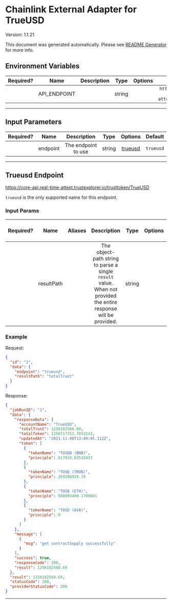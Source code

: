 # Chainlink External Adapter for TrueUSD

Version: 1.1.21

This document was generated automatically. Please see [README Generator](../../scripts#readme-generator) for more info.

## Environment Variables

| Required? |     Name     | Description |  Type  | Options |                       Default                        |
| :-------: | :----------: | :---------: | :----: | :-----: | :--------------------------------------------------: |
|           | API_ENDPOINT |             | string |         | `https://core-api.real-time-attest.trustexplorer.io` |

---

## Input Parameters

| Required? |   Name   |     Description     |  Type  |           Options            |  Default  |
| :-------: | :------: | :-----------------: | :----: | :--------------------------: | :-------: |
|           | endpoint | The endpoint to use | string | [trueusd](#trueusd-endpoint) | `trueusd` |

---

## Trueusd Endpoint

https://core-api.real-time-attest.trustexplorer.io/trusttoken/TrueUSD

`trueusd` is the only supported name for this endpoint.

### Input Params

| Required? |    Name    | Aliases |                                                   Description                                                    |  Type  | Options | Default | Depends On | Not Valid With |
| :-------: | :--------: | :-----: | :--------------------------------------------------------------------------------------------------------------: | :----: | :-----: | :-----: | :--------: | :------------: |
|           | resultPath |         | The object-path string to parse a single `result` value. When not provided the entire response will be provided. | string |         |         |            |                |

### Example

Request:

```json
{
  "id": "1",
  "data": {
    "endpoint": "trueusd",
    "resultPath": "totalTrust"
  }
}
```

Response:

```json
{
  "jobRunID": "1",
  "data": {
    "responseData": {
      "accountName": "TrueUSD",
      "totalTrust": 1256102560.69,
      "totalToken": 1250717352.7853243,
      "updatedAt": "2021-11-08T13:49:45.112Z",
      "token": [
        {
          "tokenName": "TUSDB (BNB)",
          "principle": 617032.83532437
        },
        {
          "tokenName": "TUSD (TRON)",
          "principle": 269206919.78
        },
        {
          "tokenName": "TUSD (ETH)",
          "principle": 980893400.1700001
        },
        {
          "tokenName": "TUSD (AVA)",
          "principle": 0
        }
      ]
    },
    "message": [
      {
        "msg": "get contractSupply successfully"
      }
    ],
    "success": true,
    "responseCode": 200,
    "result": 1256102560.69
  },
  "result": 1256102560.69,
  "statusCode": 200,
  "providerStatusCode": 200
}
```

---
